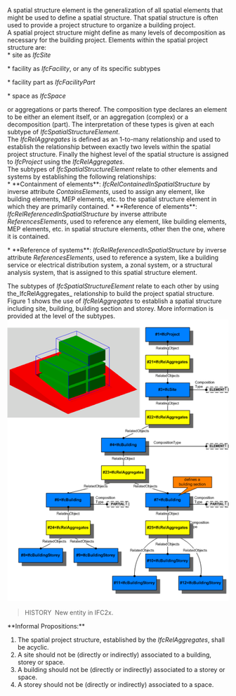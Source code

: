 A spatial structure element is the generalization of all spatial elements that might be used to define a spatial structure. That spatial structure is often used to provide a project structure to organize a building project.  
A spatial project structure might define as many levels of decomposition as necessary for the building project. Elements within the spatial project structure are:  
\* site as _IfcSite_

  
\* facility as _IfcFacility_, or any of its specific subtypes

  
\* facility part as _IfcFacilityPart_

  
\* space as _IfcSpace_

  
or aggregations or parts thereof. The composition type declares an element to be either an element itself, or an aggregation (complex) or a decomposition (part). The interpretation of these types is given at each subtype of _IfcSpatialStructureElement_.  
The _IfcRelAggregates_ is defined as an 1-to-many relationship and used to establish the relationship between exactly two levels within the spatial project structure. Finally the highest level of the spatial structure is assigned to _IfcProject_ using the _IfcRelAggregates_.  
The subtypes of _IfcSpatialStructureElement_ relate to other elements and systems by establishing the following relationships:  
\* \*\*Containment of elements\*\*: _IfcRelContainedInSpatialStructure_ by inverse attribute _ContainsElements_, used to assign any element, like building elements, MEP elements, etc. to the spatial structure element in which they are primarily contained.
\* \*\*Reference of elements\*\*: _IfcRelReferencedInSpatialStructure_ by inverse attribute _ReferencesElements_, used to reference any element, like building elements, MEP elements, etc. in spatial structure elements, other then the one, where it is contained.

  
\* \*\*Reference of systems\*\*: _IfcRelReferencedInSpatialStructure_ by inverse attribute _ReferencesElements_, used to reference a system, like a building service or electrical distribution system, a zonal system, or a structural analysis system, that is assigned to this spatial structure element.

  
The subtypes of _IfcSpatialStructureElement_ relate to each other by using the_IfcRelAggregates_ relationship to build the project spatial structure. Figure 1 shows the use of _IfcRelAggregates_ to establish a spatial structure including site, building, building section and storey. More information is provided at the level of the subtypes.  
!["spatial structure"](../../../../../../figures/ifcspatialstructureelement-spatialstructure.png "Figure 1 &mdash; Spatial structure element composition")
> HISTORY&nbsp; New entity in IFC2x.  
  
\*\*Informal Propositions:\*\*  
1. The spatial project structure, established by the _IfcRelAggregates_, shall be acyclic.
2. A site should not be (directly or indirectly) associated to a building, storey or space.
3. A building should not be (directly or indirectly) associated to a storey or space.
4. A storey should not be (directly or indirectly) associated to a space.
